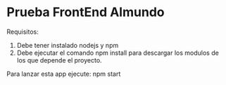 # Prueba FrontEnd Almundo
Requisitos:
1. Debe tener instalado nodejs y npm
2. Debe ejecutar el comando npm install para descargar los modulos de los que depende el proyecto.

Para lanzar esta app ejecute: npm start